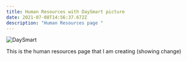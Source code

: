 ```yaml
---
title: Human Resources with DaySmart picture
date: 2021-07-08T14:56:37.672Z
description: "Human Resources page "
---
```


<img src="DaySmart.png" alt="DaySmart">

This is the human resources page that I am creating (showing change)